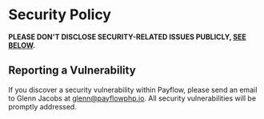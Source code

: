 # Security Policy

**PLEASE DON'T DISCLOSE SECURITY-RELATED ISSUES PUBLICLY, [SEE BELOW](#reporting-a-vulnerability).**

## Reporting a Vulnerability

If you discover a security vulnerability within Payflow, please send an email to Glenn Jacobs at glenn@payflowphp.io. All security vulnerabilities will be promptly addressed.
